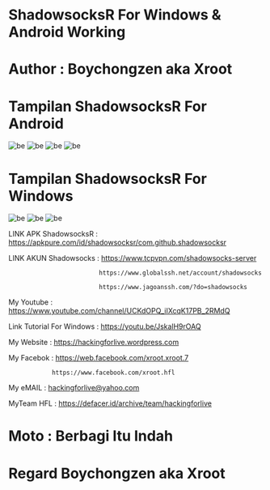 # ShadowsocksR For Windows & Android Working 

# Author : Boychongzen aka Xroot

# Tampilan ShadowsocksR For Android 
![be](https://raw.githubusercontent.com/boychongzen18/ShadowsocksR/master/ShadowsocksR.jpg)
![be](https://raw.githubusercontent.com/boychongzen18/ShadowsocksR/master/ShadowsocksR_1.jpg)
![be](https://raw.githubusercontent.com/boychongzen18/ShadowsocksR/master/ShadowsocksR_2.jpg)
![be](https://raw.githubusercontent.com/boychongzen18/ShadowsocksR/master/ShadowsocksR_3.jpg)
# Tampilan ShadowsocksR For Windows 
![be](https://raw.githubusercontent.com/boychongzen18/ShadowsocksR/master/SSR_0.jpg)
![be](https://raw.githubusercontent.com/boychongzen18/ShadowsocksR/master/SSR_2.jpg)
![be](https://raw.githubusercontent.com/boychongzen18/ShadowsocksR/master/SSR_3.jpg)

LINK APK ShadowsocksR : https://apkpure.com/id/shadowsocksr/com.github.shadowsocksr

LINK AKUN Shadowsocks : https://www.tcpvpn.com/shadowsocks-server

                             https://www.globalssh.net/account/shadowsocks

                             https://www.jagoanssh.com/?do=shadowsocks

My Youtube    : https://www.youtube.com/channel/UCKdOPQ_iIXcqK17PB_2RMdQ

Link Tutorial  For Windows : https://youtu.be/JskalH9rOAQ

My Website    : https://hackingforlive.wordpress.com

My Facebok    : https://web.facebook.com/xroot.xroot.7

                https://www.facebook.com/xroot.hfl

My eMAIL      : hackingforlive@yahoo.com

MyTeam HFL    : https://defacer.id/archive/team/hackingforlive

# Moto : Berbagi Itu Indah

# Regard Boychongzen aka Xroot
